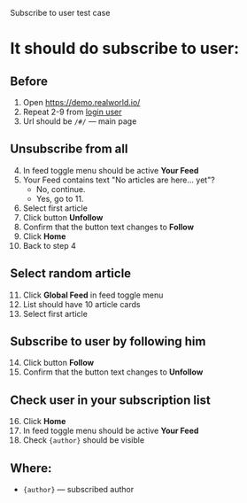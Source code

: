 Subscribe to user test case

# It should do subscribe to user:

## Before

1. Open https://demo.realworld.io/
2. Repeat 2-9 from [login user](/test_cases/login_user.md)
3. Url should be `/#/` — main page

## Unsubscribe from all

4. In feed toggle menu should be active **Your Feed**
5. Your Feed contains text "No articles are here... yet"?
    * No, continue.
    * Yes, go to 11.
6. Select first article    
7. Click button **Unfollow**
8.  Confirm that the button text changes to **Follow**
9.  Click **Home**
10. Back to step 4

## Select random article

11. Click **Global Feed** in feed toggle menu
12. List should have 10 article cards
13. Select first article

## Subscribe to user by following him

14. Click button **Follow**
15. Confirm that the button text changes to **Unfollow**

## Check user in your subscription list

16. Click **Home**
17. In feed toggle menu should be active **Your Feed**
18. Check `{author}` should be visible

## Where:

- `{author}` — subscribed author
